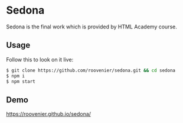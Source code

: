 # Sedona

Sedona is the final work which is provided by HTML Academy course.

## Usage

Follow this to look on it live:

```sh
$ git clone https://github.com/roovenier/sedona.git && cd sedona
$ npm i
$ npm start
```

## Demo

https://roovenier.github.io/sedona/
